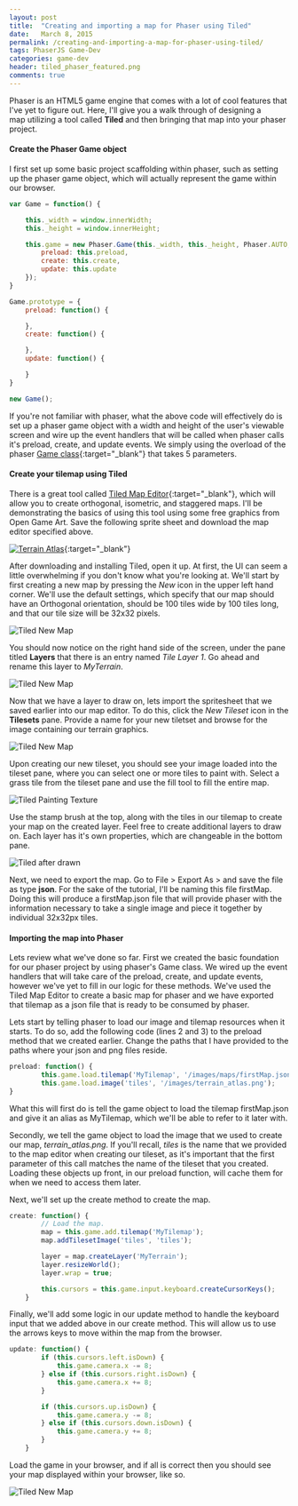 ```yaml
---
layout: post
title:  "Creating and importing a map for Phaser using Tiled"
date:   March 8, 2015
permalink: /creating-and-importing-a-map-for-phaser-using-tiled/
tags: PhaserJS Game-Dev
categories: game-dev
header: tiled_phaser_featured.png
comments: true
---
```


Phaser is an HTML5 game engine that comes with a lot of cool features that I've yet to figure out. Here, I'll give you a walk through of designing a map utilizing a tool called <strong>Tiled</strong> and then bringing that map into your phaser project.

#### Create the Phaser Game object

I first set up some basic project scaffolding within phaser, such as setting up the phaser game object, which will actually represent the game within our browser.

```javascript
var Game = function() {

    this._width = window.innerWidth;
    this._height = window.innerHeight;

    this.game = new Phaser.Game(this._width, this._height, Phaser.AUTO, '', {
        preload: this.preload,
        create: this.create,
        update: this.update
    });
}

Game.prototype = {
    preload: function() {

    },
    create: function() {

    },
    update: function() {

    }
}

new Game();
```

If you're not familiar with phaser, what the above code will effectively do is set up a phaser game object with a width and height of the user's viewable screen and wire up the event handlers that will be called when phaser calls it's preload, create, and update events. We simply using the overload of the phaser [Game class](http://docs.phaser.io/Phaser.Game.html){:target="_blank"} that takes 5 parameters.

#### Create your tilemap using Tiled

There is a great tool called [Tiled Map Editor](http://www.mapeditor.org/){:target="_blank"}, which will allow you to create orthogonal, isometric, and staggered maps. I'll be demonstrating the basics of using this tool using some free graphics from Open Game Art. Save the following sprite sheet and download the map editor specified above.

[![Terrain Atlas](/assets/images/posts/content/terrain_atlas.png)](/assets/images/posts/content/terrain_atlas.png){:target="_blank"}

After downloading and installing Tiled, open it up. At first, the UI can seem a little overwhelming if you don't know what you're looking at. We'll start by first creating a new map by pressing the *New* icon in the upper left hand corner. We'll use the default settings, which specify that our map should have an Orthogonal orientation, should be 100 tiles wide by 100 tiles long, and that our tile size will be 32x32 pixels.

![Tiled New Map](/assets/images/posts/content/tiled_new_map.png)

You should now notice on the right hand side of the screen, under the pane titled **Layers** that there is an entry named *Tile Layer 1*. Go ahead and rename this layer to *MyTerrain*.

![Tiled New Map](/assets/images/posts/content/tiled_terrain_layer.png)

Now that we have a layer to draw on, lets import the spritesheet that we saved earlier into our map editor. To do this, click the *New Tileset* icon in the **Tilesets** pane. Provide a name for your new tiletset and browse for the image containing our terrain graphics.

![Tiled New Map](/assets/images/posts/content/tiled_create_new_tileset.png)

Upon creating our new tileset, you should see your image loaded into the tileset pane, where you can select one or more tiles to paint with. Select a grass tile from the tileset pane and use the fill tool to fill the entire map.

![Tiled Painting Texture](/assets/images/posts/content/tiled_painting_texture.png)

Use the stamp brush at the top, along with the tiles in our tilemap to create your map on the created layer. Feel free to create additional layers to draw on. Each layer has it's own properties, which are changeable in the bottom pane.

![Tiled after drawn](/assets/images/posts/content/tiled_after_drawn.png)

Next, we need to export the map. Go to File > Export As > and save the file as type **json**. For the sake of the tutorial, I'll be naming this file firstMap. Doing this will produce a firstMap.json file that will provide phaser with the information necessary to take a single image and piece it together by individual 32x32px tiles.

#### Importing the map into Phaser

Lets review what we've done so far. First we created the basic foundation for our phaser project by using phaser's Game class. We wired up the event handlers that will take care of the preload, create, and update events, however we've yet to fill in our logic for these methods. We've used the Tiled Map Editor to create a basic map for phaser and we have exported that tilemap as a json file that is ready to be consumed by phaser.

Lets start by telling phaser to load our image and tilemap resources when it starts. To do so, add the following code (lines 2 and 3) to the preload method that we created earlier. Change the paths that I have provided to the paths where your json and png files reside.

```javascript
preload: function() {
        this.game.load.tilemap('MyTilemap', '/images/maps/firstMap.json', null, Phaser.Tilemap.TILED_JSON);
        this.game.load.image('tiles', '/images/terrain_atlas.png');
}
```

What this will first do is tell the game object to load the tilemap firstMap.json and give it an alias as MyTilemap, which we'll be able to refer to it later with.

Secondly, we tell the game object to load the image that we used to create our map, *terrain_atlas.png*. If you'll recall, *tiles* is the name that we provided to the map editor when creating our tileset, as it's important that the first parameter of this call matches the name of the tileset that you created. Loading these objects up front, in our preload function, will cache them for when we need to access them later.

Next, we'll set up the create method to create the map.

```javascript
create: function() {
        // Load the map.
        map = this.game.add.tilemap('MyTilemap');
        map.addTilesetImage('tiles', 'tiles');

        layer = map.createLayer('MyTerrain');
        layer.resizeWorld();
        layer.wrap = true;

        this.cursors = this.game.input.keyboard.createCursorKeys();
    }
```

Finally, we'll add some logic in our update method to handle the keyboard input that we added above in our create method. This will allow us to use the arrows keys to move within the map from the browser.

```javascript
update: function() {
        if (this.cursors.left.isDown) {
            this.game.camera.x -= 8;
        } else if (this.cursors.right.isDown) {
            this.game.camera.x += 8;
        }

        if (this.cursors.up.isDown) {
            this.game.camera.y -= 8;
        } else if (this.cursors.down.isDown) {
            this.game.camera.y += 8;
        }
    }
```

Load the game in your browser, and if all is correct then you should see your map displayed within your browser, like so.

![Tiled New Map](/assets/images/posts/content/tiled_map_in_browser.png)
